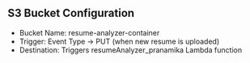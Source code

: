 ## S3 Bucket Configuration

- Bucket Name: resume-analyzer-container
- Trigger: Event Type → PUT (when new resume is uploaded)
- Destination: Triggers resumeAnalyzer_pranamika Lambda function
